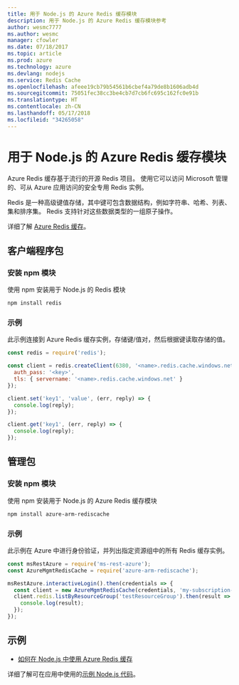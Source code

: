 ```yaml
---
title: 用于 Node.js 的 Azure Redis 缓存模块
description: 用于 Node.js 的 Azure Redis 缓存模块参考
author: wesmc7777
ms.author: wesmc
manager: cfowler
ms.date: 07/18/2017
ms.topic: article
ms.prod: azure
ms.technology: azure
ms.devlang: nodejs
ms.service: Redis Cache
ms.openlocfilehash: afeee19cb79b54561b6cbef4a79de8b1606adb4d
ms.sourcegitcommit: 75051fec38cc3be4cb7d7cb6fc695c162fc0e91b
ms.translationtype: HT
ms.contentlocale: zh-CN
ms.lasthandoff: 05/17/2018
ms.locfileid: "34265058"
---
```

# <a name="azure-redis-cache-modules-for-nodejs"></a>用于 Node.js 的 Azure Redis 缓存模块

Azure Redis 缓存基于流行的开源 Redis 项目。 使用它可以访问 Microsoft 管理的、可从 Azure 应用访问的安全专用 Redis 实例。

Redis 是一种高级键值存储，其中键可包含数据结构，例如字符串、哈希、列表、集和排序集。 Redis 支持针对这些数据类型的一组原子操作。

详细了解 [Azure Redis 缓存](https://docs.microsoft.com/azure/redis-cache/)。

## <a name="client-package"></a>客户端程序包

### <a name="install-the-npm-module"></a>安装 npm 模块

使用 npm 安装用于 Node.js 的 Redis 模块

```bash
npm install redis
```

### <a name="example"></a>示例

此示例连接到 Azure Redis 缓存实例，存储键/值对，然后根据键读取存储的值。

```javascript
const redis = require('redis');

const client = redis.createClient(6380, '<name>.redis.cache.windows.net', {
  auth_pass: '<key>',
  tls: { servername: '<name>.redis.cache.windows.net' }
});

client.set('key1', 'value', (err, reply) => {
  console.log(reply);
});

client.get('key1', (err, reply) => {
  console.log(reply);
});
```

## <a name="management-package"></a>管理包

### <a name="install-the-npm-module"></a>安装 npm 模块

使用 npm 安装用于 Node.js 的 Azure Redis 缓存模块

```bash
npm install azure-arm-rediscache
```

### <a name="example"></a>示例

此示例在 Azure 中进行身份验证，并列出指定资源组中的所有 Redis 缓存实例。

```javascript
const msRestAzure = require('ms-rest-azure');
const AzureMgmtRedisCache = require('azure-arm-rediscache');

msRestAzure.interactiveLogin().then(credentials => {
  const client = new AzureMgmtRedisCache(credentials, 'my-subscription-id');
  client.redis.listByResourceGroup('testResourceGroup').then(result => {
    console.log(result);
  });
});
```


## <a name="samples"></a>示例

* [如何在 Node.js 中使用 Azure Redis 缓存](https://docs.microsoft.com/azure/redis-cache/cache-nodejs-get-started)

详细了解可在应用中使用的[示例 Node.js 代码](https://azure.microsoft.com/resources/samples/?platform=nodejs)。
